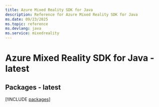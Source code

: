 ```yaml
---
title: Azure Mixed Reality SDK for Java
description: Reference for Azure Mixed Reality SDK for Java
ms.date: 09/23/2025
ms.topic: reference
ms.devlang: java
ms.service: mixedreality
---
```

# Azure Mixed Reality SDK for Java - latest
## Packages - latest
[!INCLUDE [packages](mixed-reality-index.md)]
